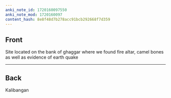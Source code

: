 ```yaml
---
anki_note_id: 1720160097550
anki_note_mod: 1720160097
content_hash: 8e8f48d7b278acc91bcb292668f7d359
---
```


## Front

Site located on the bank of ghaggar where we found fire altar, camel bones as well as evidence of earth quake

<hr/>

## Back

Kalibangan